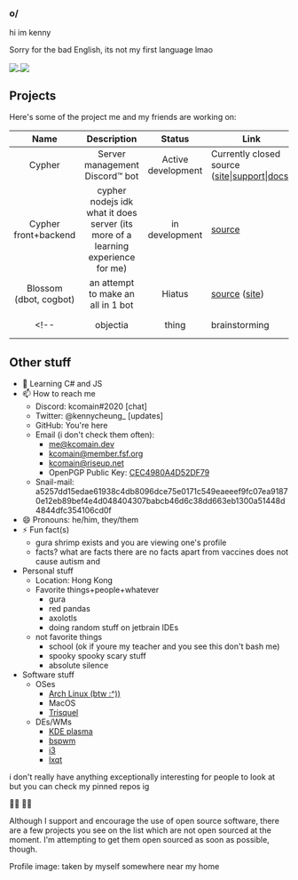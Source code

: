 ### o/
hi im kenny

Sorry for the bad English, its not my first language lmao

<a href="https://github.com/anuraghazra/github-readme-stats">
  <img align="center" src="https://github-readme-stats.vercel.app/api?username=kcomain&count_private=true&show_icons=true&bg_color=a2adfa&title_color=0378b3&text_color=000" />
</a>
<a href="https://github.com/DenverCoder1/github-readme-streak-stats">
  <img align="center" src="https://github-readme-streak-stats.herokuapp.com/?user=kcomain" />
 </a>
<!--
<a href="https://github.com/anuraghazra/github-readme-stats">
  <img align="center" src="https://github-readme-stats.vercel.app/api/top-langs/?username=kcomain&layout=compact&langs_count=10&bg_color=bdf2fc&title_color=1999d4&text_color=000" />
</a>
<a href="https://github.com/anuraghazra/github-readme-stats">
  <img align="center" src="https://github-readme-stats.vercel.app/api/wakatime?username=kcomain&layout=compact" />
</a> -->

## Projects
Here's some of the project me and my friends are working on:

| Name | Description | Status|Link|Lang|
|:----:|:-----------:|:-----:|----|----|
|Cypher|Server management Discord:tm: bot|Active development|Currently closed source ([site](https://cypherbot.github.io/site)\|[support](https://discord.gg/JxUMeHq)\|[docs](https://cypherbot.github.io/docs/))|Python|
|Cypher front+backend|cypher nodejs idk what it does server (its more of a learning experience for me)|in development|[source](https://github.com/tempus-dev/cypher-sitejs)|javascript|
|Blossom (dbot, cogbot)|an attempt to make an all in 1 bot|Hiatus|[source](https://github.com/kcomain/dbot) ([site](https://kcomain.github.io/dbot))|python|
<!--|objectia|thing|brainstorming|nothing rn|js|-->

## Other stuff
- 🌱 Learning C# and JS
- 📫 How to reach me
  - Discord: kcomain#2020  [chat]
  - Twitter: @kennycheung_  [updates]
  - GitHub: You're here
  - Email (i don't check them often): 
    - me@kcomain.dev
    - kcomain@member.fsf.org
    - kcomain@riseup.net
    - OpenPGP Public Key: [CEC4980A4D52DF79](https://raw.github.com/kcomain/kcomain/master/id_ed25519.pub)
  - Snail-mail: a5257dd15edae61938c4db8096dce75e0171c549eaeeef9fc07ea91870e12eb89bef4e4d048404307babcb46d6c38dd663eb1300a51448d4844dfc354106cd0f
- 😄 Pronouns: he/him, they/them
- ⚡ Fun fact(s)
  - gura shrimp exists and you are viewing one's profile
  - facts? what are facts there are no facts apart from vaccines does not cause autism and 
- Personal stuff
  - Location: Hong Kong
  - Favorite things+people+whatever
    - gura
    - red pandas
    - axolotls
    - doing random stuff on jetbrain IDEs
  - not favorite things
    - school (ok if youre my teacher and you see this don't bash me)
    - spooky spooky scary stuff
    - absolute silence
- Software stuff
  - OSes
    - [Arch Linux (btw :^))](https://www.archlinux.org)
    - MacOS
    - [Trisquel](https://trisquel.info/)
  - DEs/WMs
    - [KDE plasma](https://kde.org/plasma-desktop/)
    - [bspwm](https://github.com/baskerville/bspwm)
    - [i3](https://i3wm.org/)
    - [lxqt](https://lxqt-project.org/)

i don't really have anything exceptionally interesting for people to look at but you can check my pinned repos ig

:rainbow_flag: :rainbow_flag:

Although I support and encourage the use of open source software, there are a few projects you see on the list which are not open sourced at the moment. I'm attempting to get them open sourced as soon as possible, though.

Profile image: taken by myself somewhere near my home <!--https://picrew.me/image_maker/7065/-->
